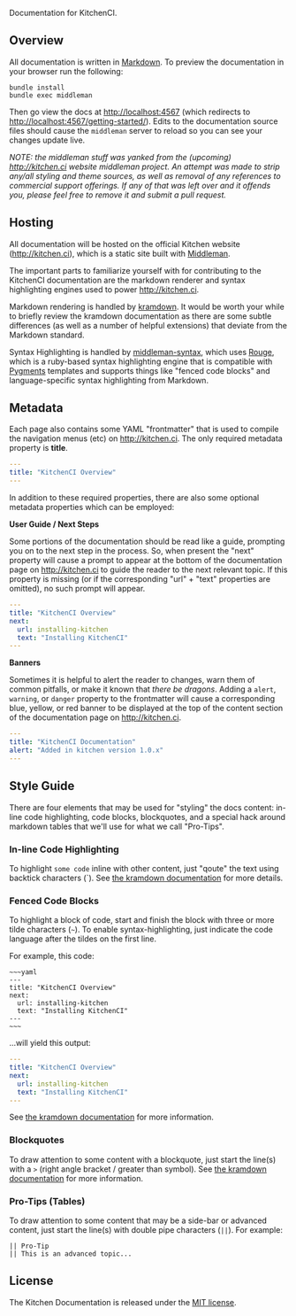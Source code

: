 Documentation for KitchenCI.

## Overview

All documentation is written in [Markdown][markdown]. To preview the documentation in your browser run the following:

~~~ shell
bundle install
bundle exec middleman
~~~ 

Then go view the docs at [http://localhost:4567](http://localhost:4567) (which redirects to [http://localhost:4567/getting-started/](http://localhost:4567/getting-started/)). Edits to the documentation source files should cause the `middleman` server to reload so you can see your changes update live.

*NOTE:* _the middleman stuff was yanked from the (upcoming) http://kitchen.ci website middleman project. An attempt was made to strip any/all styling and theme sources, as well as removal of any references to commercial support offerings. If any of that was left over and it offends you, please feel free to remove it and submit a pull request._

## Hosting

All documentation will be hosted on the official Kitchen website (http://kitchen.ci), which is a static site built with [Middleman][middleman]. 

The important parts to familiarize yourself with for contributing to the KitchenCI documentation are the markdown renderer and syntax highlighting engines used to power http://kitchen.ci. 

Markdown rendering is handled by [kramdown][kramdown]. It would be worth your while to briefly review the kramdown documentation as there are some subtle differences (as well as a number of helpful extensions) that deviate from the Markdown standard. 

Syntax Highlighting is handled by [middleman-syntax][syntax], which uses [Rouge][rouge], which is a ruby-based syntax highlighting engine that is compatible with [Pygments][pygments] templates and supports things like "fenced code blocks" and language-specific syntax highlighting from Markdown. 

## Metadata

Each page also contains some YAML "frontmatter" that is used to compile the navigation menus (etc) on http://kitchen.ci. The only required metadata property is **title**.

~~~ yaml
---
title: "KitchenCI Overview"
--- 
~~~

In addition to these required properties, there are also some optional metadata properties which can be employed:

**User Guide / Next Steps**

Some portions of the documentation should be read like a guide, prompting you on to the next step in the process. So, when present the "next" property will cause a prompt to appear at the bottom of the documentation page on http://kitchen.ci to guide the reader to the next relevant topic. If this property is missing (or if the corresponding "url" + "text" properties are omitted), no such prompt will appear.

~~~ yaml
--- 
title: "KitchenCI Overview"
next:
  url: installing-kitchen
  text: "Installing KitchenCI"
---
~~~

**Banners**

Sometimes it is helpful to alert the reader to changes, warn them of common pitfalls, or make it known that _there be dragons_. Adding a `alert`, `warning`, or `danger` property to the frontmatter will cause a corresponding blue, yellow, or red banner to be displayed at the top of the content section of the documentation page on http://kitchen.ci. 

~~~ yaml
---
title: "KitchenCI Documentation"
alert: "Added in kitchen version 1.0.x"
---
~~~

## Style Guide

There are four elements that may be used for "styling" the docs content: in-line code highlighting, code blocks, blockquotes, and a special hack around markdown tables that we'll use for what we call "Pro-Tips". 

### In-line Code Highlighting

To highlight `some code` inline with other content, just "qoute" the text using backtick characters (`). See [the kramdown documentation](http://kramdown.gettalong.org/syntax.html#code-spans) for more details.

### Fenced Code Blocks

To highlight a block of code, start and finish the block with three or more tilde characters (`~`). To enable syntax-highlighting, just indicate the code language after the tildes on the first line. 

For example, this code: 

~~~~~
~~~yaml
---
title: "KitchenCI Overview"
next:
  url: installing-kitchen
  text: "Installing KitchenCI"
---
~~~
~~~~~

...will yield this output: 

~~~yaml
---
title: "KitchenCI Overview"
next:
  url: installing-kitchen
  text: "Installing KitchenCI"
---
~~~

See [the kramdown documentation](http://kramdown.gettalong.org/syntax.html#fenced-code-blocks) for more information.

### Blockquotes

To draw attention to some content with a blockquote, just start the line(s) with a `>` (right angle bracket / greater than symbol). See [the kramdown documentation](http://kramdown.gettalong.org/syntax.html#blockquotes) for more information. 

### Pro-Tips (Tables)

To draw attention to some content that may be a side-bar or advanced content, just start the line(s) with double pipe characters (`||`). For example: 

~~~
|| Pro-Tip
|| This is an advanced topic...
~~~

## License
The Kitchen Documentation is released under the [MIT license][mit-license].


[markdown]: http://daringfireball.net/projects/markdown/syntax
[kitchenci]: http://kitchen.ci
[middleman]: http://middlemanapp.com
[pages]: http://pages.github.com/
[kramdown]: http://kramdown.gettalong.org/
[syntax]: https://github.com/middleman/middleman-syntax
[rouge]: https://github.com/jayferd/rouge
[pygments]: http://pygments.org/
[mit-license]: MIT-LICENSE.txt

